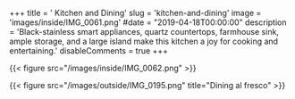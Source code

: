 +++
title = '          Kitchen and Dining'
slug = 'kitchen-and-dining'
image = 'images/inside/IMG_0061.png'
#date = "2019-04-18T00:00:00"
description = 'Black-stainless smart appliances, quartz countertops, farmhouse sink, ample storage, and a large island make this kitchen a joy for cooking and entertaining.'
disableComments = true
+++

{{< figure src="/images/inside/IMG_0062.png" >}}

{{< figure src="/images/outside/IMG_0195.png" title="Dining al fresco" >}}
